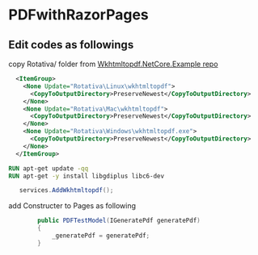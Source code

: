 ﻿# PDFwithRazorPages

## Edit codes as followings

copy Rotativa/ folder from [Wkhtmltopdf.NetCore.Example repo](https://github.com/fpanaccia/Wkhtmltopdf.NetCore.Example)

```xml
  <ItemGroup>
    <None Update="Rotativa\Linux\wkhtmltopdf">
      <CopyToOutputDirectory>PreserveNewest</CopyToOutputDirectory>
    </None>
    <None Update="Rotativa\Mac\wkhtmltopdf">
      <CopyToOutputDirectory>PreserveNewest</CopyToOutputDirectory>
    </None>
    <None Update="Rotativa\Windows\wkhtmltopdf.exe">
      <CopyToOutputDirectory>PreserveNewest</CopyToOutputDirectory>
    </None>
  </ItemGroup>
```

```Dockerfile
RUN apt-get update -qq
RUN apt-get -y install libgdiplus libc6-dev
```


```cs
   services.AddWkhtmltopdf();
```

add Constructer to Pages as following
```cs
        public PDFTestModel(IGeneratePdf generatePdf)
        {
            _generatePdf = generatePdf;
        }
```
